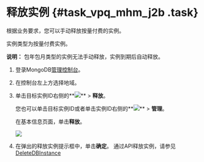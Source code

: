 # 释放实例 {#task_vpq_mhm_j2b .task}

根据业务要求，您可以手动释放按量付费的实例。

实例类型为按量付费实例。

**说明：** 包年包月类型的实例无法手动释放，实例到期后自动释放。

1.   登录MongoDB[管理控制台](https://mongodb.console.aliyun.com/#/mongodb/list)。 
2.  在控制台左上方选择地域。 
3.  单击目标实例ID右侧的**![](http://static-aliyun-doc.oss-cn-hangzhou.aliyuncs.com/assets/img/6723/154728034013851_zh-CN.png)** \> **释放**。 

    您也可以单击目标实例ID或者单击实例ID右侧的**![](http://static-aliyun-doc.oss-cn-hangzhou.aliyuncs.com/assets/img/6723/154728034013851_zh-CN.png)** \> **管理**。

    在基本信息页面，单击**释放**。

    ![](http://static-aliyun-doc.oss-cn-hangzhou.aliyuncs.com/assets/img/6708/154728034011691_zh-CN.png)

4.  在弹出的释放实例提示框中，单击**确定**。 通过API释放实例，请参见[DeleteDBInstance](../../../../../intl.zh-CN/API参考/生命周期管理/DeleteDBInstance.md#) 

